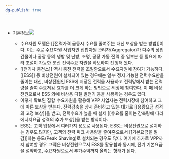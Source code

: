 ```yaml
---
dg-publish: true
---
```

#

- 기본정보![](https://i.imgur.com/UmwyvH5.png)

	- 수요자원 모델은 [[전력가격 급등시 수요를 줄여주는 대신 보상을 받는 방법]]이다. 이는 주로 수요자원 사업자인 집합자원 관리자(Aggregator)가 다수의 상업건물이나 공장 등의 냉방 및 난방, 조명, 공장 가동 전력 중 일부분 등 필요에 따라 조절이 가능한 분산 전력수요 자원을 확보하여 진행해 왔다. 
	- [[전기차 충전소]] 역시 충전 전력을 조절함으로서 수요자원에 참여가 가능하다. [[ESS]] 등 비상전원이 설치되어 있는 경우에는 일부 정지 가능한 전력수요만을 줄이는 대신, 비상전원인 ESS에 저장된 전력을 사용하고 전력망에서 받는 전력량을 줄여 수요저감 효과를 더 크게 하는 방법으로 시장에 참여한다. 이 때 비상전원으로서 ESS 외에 비상용 디젤 발전기 등을 사용하는 경우도 있다. 
	- 이렇게 확보된 집합 수요자원을 활용해 VPP 사업자는 전력시장에 참여하고 그에 따른 보상을 받는다. 전력감축을 상시 준비하고 있는 대가로 [[용량요금 성격의 고정 보상]]을 받고, 전력수요가 높을 때 실제 [[수요를 줄이는 감축량에 따라 에너지요금 성격의 추가 보상]]을 받는 방식이다.
	- ESS는 고객 입장에서 여러가지 용도로 사용된다. ESS는 비상전원으로 설치하는 경우도 많지만, 고객의 전력 피크 사용량을 줄여줌으로서 [[기본요금을 절감]]하는 용도(Peak Shaving)로 설치되는 경우도 많다. 여기에 추가로 VPP까지 참여할 경우 고객은 비상전원으로서 ESS를 활용함과 동시에, 전기 기본요금을 절약하고, 수요자원으로서 추가수익까지 올리는 형태가 된다.

